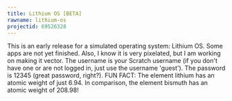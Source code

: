 ```yaml
---
title: Lithium OS [BETA]
rawname: lithium-os
projectid: 69526328
---
```

This is an early release for a simulated operating system: Lithium OS. Some apps are not yet finished. Also, I know it is very pixelated, but I am working on making it vector. The username is your Scratch username (if you don't have one or are not logged in, just use the username 'guest'). The password is 12345 (great password, right?). FUN FACT: The element lithium has an atomic weight of just 6.94. In comparison, the element bismuth has an atomic weight of 208.98!